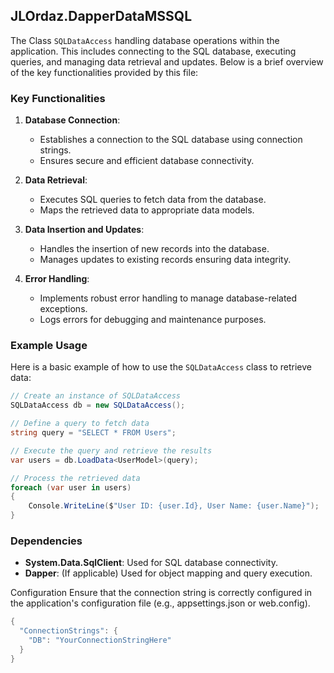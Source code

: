 ## JLOrdaz.DapperDataMSSQL

The Class `SQLDataAccess` handling database operations within the application. This includes connecting to the SQL database, executing queries, and managing data retrieval and updates. Below is a brief overview of the key functionalities provided by this file:

### Key Functionalities

1. **Database Connection**:
   - Establishes a connection to the SQL database using connection strings.
   - Ensures secure and efficient database connectivity.

2. **Data Retrieval**:
   - Executes SQL queries to fetch data from the database.
   - Maps the retrieved data to appropriate data models.

3. **Data Insertion and Updates**:
   - Handles the insertion of new records into the database.
   - Manages updates to existing records ensuring data integrity.

4. **Error Handling**:
   - Implements robust error handling to manage database-related exceptions.
   - Logs errors for debugging and maintenance purposes.

### Example Usage

Here is a basic example of how to use the `SQLDataAccess` class to retrieve data:

```csharp
// Create an instance of SQLDataAccess
SQLDataAccess db = new SQLDataAccess();

// Define a query to fetch data
string query = "SELECT * FROM Users";

// Execute the query and retrieve the results
var users = db.LoadData<UserModel>(query);

// Process the retrieved data
foreach (var user in users)
{
    Console.WriteLine($"User ID: {user.Id}, User Name: {user.Name}");
}
```

### Dependencies
* **System.Data.SqlClient**: Used for SQL database connectivity.
* **Dapper**: (If applicable) Used for object mapping and query execution.

Configuration
Ensure that the connection string is correctly configured in the application's configuration file (e.g., appsettings.json or web.config).

```csharp
{
  "ConnectionStrings": {
    "DB": "YourConnectionStringHere"
  }
}
```

